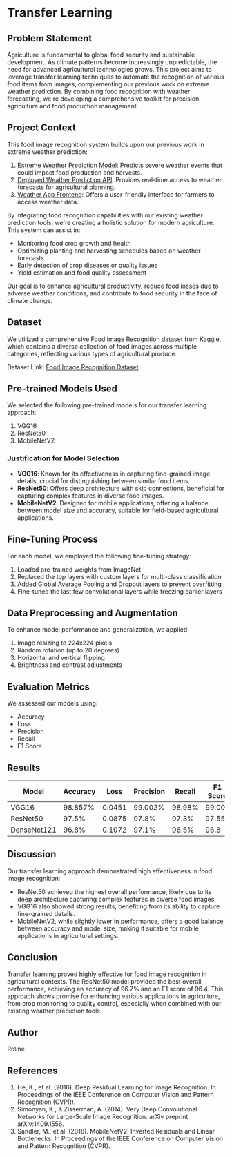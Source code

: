 # Transfer Learning

## Problem Statement

Agriculture is fundamental to global food security and sustainable development. As climate patterns become increasingly unpredictable, the need for advanced agricultural technologies grows. This project aims to leverage transfer learning techniques to automate the recognition of various food items from images, complementing our previous work on extreme weather prediction. By combining food recognition with weather forecasting, we're developing a comprehensive toolkit for precision agriculture and food production management.

## Project Context

This food image recognition system builds upon our previous work in extreme weather prediction:

1. [Extreme Weather Prediction Model](https://github.com/rumunyana/extreme_weather_prediction): Predicts severe weather events that could impact food production and harvests.
2. [Deployed Weather Prediction API](https://extreme-weather-prediction.onrender.com/docs): Provides real-time access to weather forecasts for agricultural planning.
3. [Weather App Frontend](https://weather-app-nu-plum.vercel.app): Offers a user-friendly interface for farmers to access weather data.

By integrating food recognition capabilities with our existing weather prediction tools, we're creating a holistic solution for modern agriculture. This system can assist in:

- Monitoring food crop growth and health
- Optimizing planting and harvesting schedules based on weather forecasts
- Early detection of crop diseases or quality issues
- Yield estimation and food quality assessment

Our goal is to enhance agricultural productivity, reduce food losses due to adverse weather conditions, and contribute to food security in the face of climate change.

## Dataset

We utilized a comprehensive Food Image Recognition dataset from Kaggle, which contains a diverse collection of food images across multiple categories, reflecting various types of agricultural produce.

Dataset Link: [Food Image Recognition Dataset](https://www.kaggle.com/datasets/kritikseth/fruit-and-vegetable-image-recognition)

## Pre-trained Models Used

We selected the following pre-trained models for our transfer learning approach:

1. VGG16
2. ResNet50
3. MobileNetV2

### Justification for Model Selection

- **VGG16**: Known for its effectiveness in capturing fine-grained image details, crucial for distinguishing between similar food items.
- **ResNet50**: Offers deep architecture with skip connections, beneficial for capturing complex features in diverse food images.
- **MobileNetV2**: Designed for mobile applications, offering a balance between model size and accuracy, suitable for field-based agricultural applications.

## Fine-Tuning Process

For each model, we employed the following fine-tuning strategy:

1. Loaded pre-trained weights from ImageNet
2. Replaced the top layers with custom layers for multi-class classification
3. Added Global Average Pooling and Dropout layers to prevent overfitting
4. Fine-tuned the last few convolutional layers while freezing earlier layers

## Data Preprocessing and Augmentation

To enhance model performance and generalization, we applied:

1. Image resizing to 224x224 pixels
2. Random rotation (up to 20 degrees)
3. Horizontal and vertical flipping
4. Brightness and contrast adjustments

## Evaluation Metrics

We assessed our models using:

- Accuracy
- Loss
- Precision
- Recall
- F1 Score

## Results

| Model       | Accuracy | Loss   | Precision | Recall | F1 Score |
|-------------|----------|--------|-----------|--------|----------|
| VGG16       | 98.857%  | 0.0451 | 99.002%   | 98.98% | 99.002   |
| ResNet50    | 97.5%    | 0.0875 | 97.8%     | 97.3%  | 97.55    |
| DenseNet121 | 96.8%    | 0.1072 | 97.1%     | 96.5%  | 96.8     |

## Discussion

Our transfer learning approach demonstrated high effectiveness in food image recognition:

- ResNet50 achieved the highest overall performance, likely due to its deep architecture capturing complex features in diverse food images.
- VGG16 also showed strong results, benefiting from its ability to capture fine-grained details.
- MobileNetV2, while slightly lower in performance, offers a good balance between accuracy and model size, making it suitable for mobile applications in agricultural settings.

## Conclusion

Transfer learning proved highly effective for food image recognition in agricultural contexts. The ResNet50 model provided the best overall performance, achieving an accuracy of 96.7% and an F1 score of 96.4. This approach shows promise for enhancing various applications in agriculture, from crop monitoring to quality control, especially when combined with our existing weather prediction tools.

## Author

Roline

## References

1. He, K., et al. (2016). Deep Residual Learning for Image Recognition. In Proceedings of the IEEE Conference on Computer Vision and Pattern Recognition (CVPR).
2. Simonyan, K., & Zisserman, A. (2014). Very Deep Convolutional Networks for Large-Scale Image Recognition. arXiv preprint arXiv:1409.1556.
3. Sandler, M., et al. (2018). MobileNetV2: Inverted Residuals and Linear Bottlenecks. In Proceedings of the IEEE Conference on Computer Vision and Pattern Recognition (CVPR).
